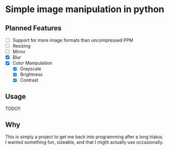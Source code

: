 # Simple image manipulation in python

## Planned Features
* [ ] Support for more image formats than uncompressed PPM
* [ ] Resizing
* [ ] Mirror
* [x] Blur
* [x] Color Manipulation
    * [x] Grayscale
    * [x] Brightness
    * [x] Contrast

## Usage
TODO!!

## Why
This is simply a project to get me back into programming after a long hiatus. I wanted something fun, sizeable, and that I might actually use occasionally.

